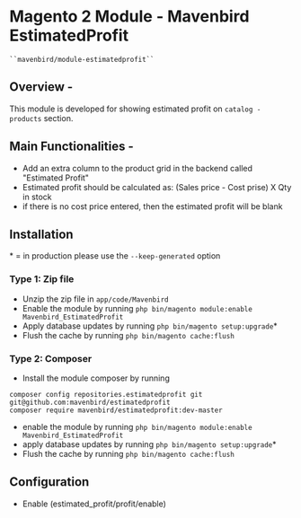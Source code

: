 # Magento 2 Module - Mavenbird EstimatedProfit

    ``mavenbird/module-estimatedprofit``

Overview - 
------------
This module is developed for showing estimated profit on `catalog - products` section.

Main Functionalities -
----------------------

* Add an extra column to the product grid in the backend called "Estimated Profit"
* Estimated profit should be calculated as: (Sales price - Cost prise) X Qty in stock
* if there is no cost price entered, then the estimated profit will be blank

Installation
------------
\* = in production please use the `--keep-generated` option

### Type 1: Zip file

 - Unzip the zip file in `app/code/Mavenbird`
 - Enable the module by running `php bin/magento module:enable Mavenbird_EstimatedProfit`
 - Apply database updates by running `php bin/magento setup:upgrade`\*
 - Flush the cache by running `php bin/magento cache:flush`

### Type 2: Composer

 - Install the module composer by running 
 ```
composer config repositories.estimatedprofit git git@github.com:mavenbird/estimatedprofit 
composer require mavenbird/estimatedprofit:dev-master
```
 - enable the module by running `php bin/magento module:enable Mavenbird_EstimatedProfit`
 - apply database updates by running `php bin/magento setup:upgrade`\*
 - Flush the cache by running `php bin/magento cache:flush`

Configuration
------------
* Enable (estimated_profit/profit/enable)
